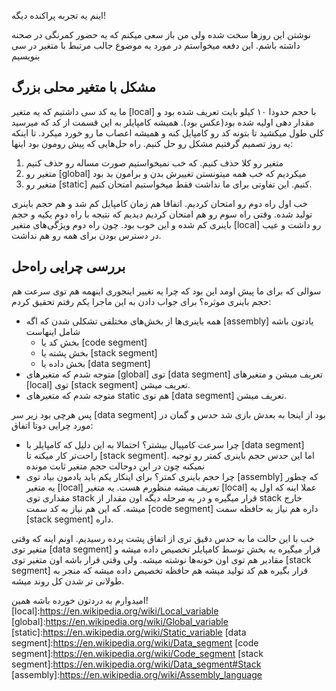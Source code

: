اینم یه تجربه پراکنده دیگه!

نوشتن این روزها سخت شده ولی من باز سعی میکنم که یه حضور کمرنگی در صحنه داشته باشم. این دفعه میخواستم در مورد یه موضوع جالب مرتبط با متغیر در سی بنویسیم

## مشکل با متغیر محلی بزرگ

ما یه کد سی داشتیم که یه متغیر [local] با حجم حدودا ۱۰ کیلو بایت تعریف شده بود و مقدار دهی اولیه شده بود(عکس بود). همیشه کامپایلر به این قسمت از کد که میرسید کلی طول میکشید تا بتونه کد رو کامپایل کنه و همیشه اعصاب ما رو خورد میکرد. تا اینکه یه روز تصمیم گرفتیم مشکل رو حل کنیم. راه حل‌هایی که پیش رومون بود اینها:

1. متغیر رو کلا حذف کنیم. که خب نمیخواستیم صورت مساله رو حذف کنیم
2. متغیر رو [global] میکردیم که خب همه میتونستن تغییرش بدن و برامون بد بود
3. متغیر رو [static] کنیم. این تفاوتی برای ما نداشت فقط میخواستیم امتحان کنیم.

خب اول راه دوم رو امتحان کردیم. اتفاقا هم زمان کامپایل کم شد و هم حجم باینری تولید شده. وقتی راه سوم رو هم امتحان کردیم دیدیم که نتیجه با راه دوم یکیه و حجم باینری کم شده و این خوب بود. چون راه دوم ویژگی‌های متغیر [local] رو داشت و عیب در دسترس بودن برای همه رو هم نداشت.

## بررسی چرایی راه‌حل

سوالی که برای ما پیش اومد این بود که چرا یه تغییر اینجوری اینهمه هم توی سرعت هم حجم باینری موثره؟ برای جواب دادن به این ماجرا یکم رفتم تحقیق کردم:

- همه باینری‌ها از بخش‌های مختلفی تشکلی شدن که اگه [assembly] یادتون باشه شامل اینهاست
	* بخش کد یا [code segment]
	* بخش پشته یا [stack segment]
	* بخش داده یا [data segment]
- متوجه شدم که  متغیرهای [global] توی [data segment] تعریف میشن و متغیرهای [local] توی [stack segment] تعریف میشن.
- متوجه شدم که متغیرهای static هم توی [data segment] تعریف میشن.

پس هرچی بود زیر سر [data segment] بود از اینجا به بعدش بازی شد حدس و گمان در مورد چرایی دوتا اتفاق:
- چرا سرعت کامپیال بیشتر؟ احتمالا به این دلیل که کامپایلر با [data segment] راحت‌تر کار میکنه تا [stack segment]. اما این حدس حجم باینری کمتر رو توجیه نمیکنه چون در این دوحالت حجم متغیر ثابت مونده
- چرا حجم باینری کمتر؟ برای اینکار یکم باید یادمون بیاد توی [assembly] که چطور یه متغیر [local] تعریف میشه منظورم هست. یه متغیر [local] عملا اینه که اول یه مقداری توی stack قرار میگیره و در یه مرحله دیگه اون مقدار از stack خارج میشه. که این هم نیاز به کد سمت [code segment] داره هم نیاز به حافظه سمت [stack segment] داره. 

خب با این حالت ما به حدس دقیق تری از اتفاق پشت پرده رسیدیم. اونم اینه که وقتی متغیر توی [data segment] قرار میگیره یه بخش توسط کامپایلر تخصیص داده میشه و مقادیر هم توی اون خونه‌ها نوشته میشه. ولی وقتی قرار باشه اون متغیر توی [stack segment] قرار بگیره هم کد تولید میشه هم حافظه تخصیص داده میشه که منجر به طولانی تر شدن کل روند میشه.

امیدوارم به دردتون خورده باشه
همین!
[local]:https://en.wikipedia.org/wiki/Local_variable
[global]:https://en.wikipedia.org/wiki/Global_variable
[static]:https://en.wikipedia.org/wiki/Static_variable
[data segment]:https://en.wikipedia.org/wiki/Data_segment
[code segment]:https://en.wikipedia.org/wiki/Code_segment
[stack segment]:https://en.wikipedia.org/wiki/Data_segment#Stack
[assembly]:https://en.wikipedia.org/wiki/Assembly_language
